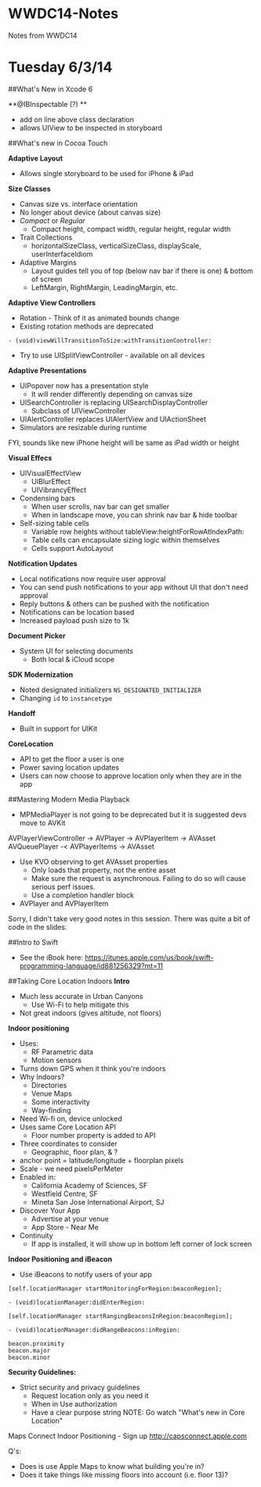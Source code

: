 WWDC14-Notes
============

Notes from WWDC14

# Tuesday 6/3/14
##What's New in Xcode 6

**@IBInspectable (?) **
- add on line above class declaration
- allows UIView to be inspected in storyboard


##What's new in Cocoa Touch

**Adaptive Layout**
- Allows single storyboard to be used for iPhone & iPad

**Size Classes**
- Canvas size vs. interface orientation
- No longer about device (about canvas size)
- *Compact* or *Regular*
    - Compact height, compact width, regular height, regular width
- Trait Collections
    - horizontalSizeClass, verticalSizeClass, displayScale, userInterfaceIdiom
- Adaptive Margins
    - Layout guides tell you of top (below nav bar if there is one) & bottom of screen
    - LeftMargin, RightMargin, LeadingMargin, etc.

**Adaptive View Controllers**
- Rotation - Think of it as animated bounds change
- Existing rotation methods are deprecated

```
- (void)viewWillTransitionToSize:withTransitionController:
```
- Try to use UISplitViewController - available on all devices

**Adaptive Presentations**
- UIPopover now has a presentation style
    - It will render differently depending on canvas size
- UISearchController is replacing UISearchDisplayController
    - Subclass of UIViewController
- UIAlertController replaces UIAlertView and UIActionSheet
- Simulators are resizable during runtime

FYI, sounds like new iPhone height will be same as iPad width or height

**Visual Effecs**
- UIVisualEffectView 
    - UIBlurEffect
    - UIVibrancyEffect
- Condensing bars
    - When user scrolls, nav bar can get smaller
    - When in landscape move, you can shrink nav bar & hide toolbar
- Self-sizing table cells
    - Variable row heights without tableView:heightForRowAtIndexPath:
    - Table cells can encapsulate sizing logic within themselves
    - Cells support AutoLayout

**Notification Updates**
- Local notifications now require user approval
- You can send push notifications to your app without UI that don't need approval
- Reply buttons & others can be pushed with the notification
- Notifications can be location based
- Increased payload push size to 1k

**Document Picker**
- System UI for selecting documents
    - Both local & iCloud scope

**SDK Modernization**
- Noted designated initializers ```NS_DESIGNATED_INITIALIZER```
- Changing ```id``` to ```instancetype```

**Handoff**
- Built in support for UIKit

**CoreLocation**
- API to get the floor a user is one
- Power saving location updates
- Users can now choose to approve location only when they are in the app

##Mastering Modern Media Playback
- MPMediaPlayer is not going to be deprecated but it is suggested devs move to AVKit

AVPlayerViewController -> AVPlayer -> AVPlayerItem -> AVAsset
                        AVQueuePlayer -< AVPlayerItems -> AVAsset

- Use KVO observing to get AVAsset properties
    - Only loads that property, not the entire asset
    - Make sure the request is asynchronous. Failing to do so will cause serious perf issues.
    - Use a completion handler block
- AVPlayer and AVPlayerItem

Sorry, I didn't take very good notes in this session. There was quite a bit of code in the slides.

##Intro to Swift
- See the iBook here: https://itunes.apple.com/us/book/swift-programming-language/id881256329?mt=11

##Taking Core Location Indoors
**Intro**
- Much less accurate in Urban Canyons
    - Use Wi-Fi to help mitigate this
- Not great indoors (gives altitude, not floors)

**Indoor positioning**
- Uses:
    - RF Parametric data
    - Motion sensors
- Turns down GPS when it think you're indoors
- Why Indoors?
    - Directories
    - Venue Maps
    - Some interactivity
    - Way-finding
- Need Wi-fi on, device unlocked
- Uses same Core Location API
    - Floor number property is added to API
- Three coordinates to consider
    - Geographic, floor plan, & ?
- anchor point = latitude/longitude + floorplan pixels
- Scale - we need pixelsPerMeter
- Enabled in:
    - California Academy of Sciences, SF
    - Westfield Centre, SF
    - Mineta San Jose International Airport, SJ
- Discover Your App
    - Advertise at your venue
    - App Store - Near Me
- Continuity
    - If app is installed, it will show up in bottom left corner of lock screen

**Indoor Positioning and iBeacon**
- Use iBeacons to notify users of your app

```
[self.locationManager startMonitoringForRegion:beaconRegion];

- (void)locationManager:didEnterRegion:
```
```
[self.locationManager startRangingBeaconsInRegion:beaconRegion];

- (void)locationManager:didRangeBeacons:inRegion:

beacon.proximity
beacon.major
beacon.minor
```
**Security Guidelines:**
- Strict security and privacy guidelines
    - Request location only as you need it
    - When in Use authorization
    - Have a clear purpose string
NOTE: Go watch "What's new in Core Location"

Maps Connect
Indoor Positioning - Sign up
http://capsconnect.apple.com

Q's:
- Does is use Apple Maps to know what building you're in?
- Does it take things like missing floors into account (i.e. floor 13)?